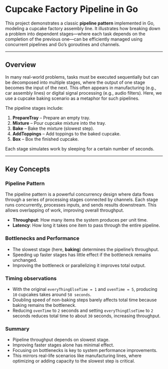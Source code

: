 # Cupcake Factory Pipeline in Go

This project demonstrates a classic **pipeline pattern** implemented in Go, modeling
a cupcake factory assembly line. It illustrates how breaking down a problem into
dependent stages—where each task depends on the completion of the previous one—can
be efficiently managed using concurrent pipelines and Go’s goroutines and channels.

---

## Overview

In many real-world problems, tasks must be executed sequentially but can be decomposed
into multiple stages, where the output of one stage becomes the input of the next.
This often appears in manufacturing (e.g., car assembly lines) or digital signal
processing (e.g., audio filters). Here, we use a cupcake baking scenario as a metaphor
for such pipelines.

The pipeline stages include:

1. **PrepareTray** – Prepare an empty tray.  
2. **Mixture** – Pour cupcake mixture into the tray.  
3. **Bake** – Bake the mixture (slowest step).  
4. **AddToppings** – Add toppings to the baked cupcake.  
5. **Box** – Box the finished cupcake.

Each stage simulates work by sleeping for a certain number of seconds.

---

## Key Concepts

### Pipeline Pattern

The pipeline pattern is a powerful concurrency design where data flows through a series
of processing stages connected by channels. Each stage runs concurrently, processes
inputs, and sends results downstream. This allows overlapping of work, improving
overall throughput.

- **Throughput**: How many items the system produces per unit time.  
- **Latency**: How long it takes one item to pass through the entire pipeline.

### Bottlenecks and Performance

- The slowest stage (here, **baking**) determines the pipeline’s throughput.  
- Speeding up faster stages has little effect if the bottleneck remains unchanged.  
- Improving the bottleneck or parallelizing it improves total output.

### Timing observations
- With the original `everyThingElseTime = 1` and `ovenTime = 5`, producing `10`
cupcakes takes around `58 seconds`.
- Doubling speed of non-baking steps barely affects total time because baking
remains the bottleneck.
- Reducing `ovenTime` to `2` seconds and setting `everyThingElseTime` to 
`2` seconds reduces total time to about `30` seconds, increasing throughput.

### Summary
- Pipeline throughput depends on slowest stage.
- Improving faster stages alone has minimal effect.
- Focusing on bottlenecks is key to system performance improvements.
- This mirrors real-life scenarios like manufacturing lines, where optimizing or adding capacity to the slowest step is critical.